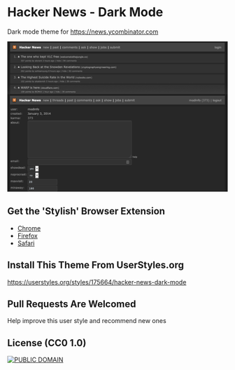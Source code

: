 Hacker News - Dark Mode
==
Dark mode theme for https://news.ycombinator.com

![](style.png)

Get the 'Stylish' Browser Extension
--
  - [Chrome](https://chrome.google.com/webstore/detail/stylish/fjnbnpbmkenffdnngjfgmeleoegfcffe)
  - [Firefox](https://addons.mozilla.org/en-US/firefox/addon/stylish/)
  - [Safari](http://sobolev.us/stylish/)

Install This Theme From UserStyles.org
--
https://userstyles.org/styles/175664/hacker-news-dark-mode

Pull Requests Are Welcomed
--
Help improve this user style and recommend new ones

License (CC0 1.0)
--
[![PUBLIC DOMAIN](http://i.creativecommons.org/p/zero/1.0/80x15.png)](http://creativecommons.org/publicdomain/zero/1.0/)
